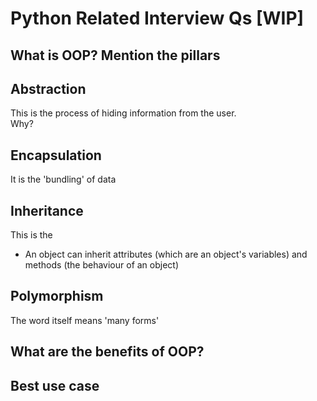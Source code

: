 # Python Related Interview Qs [WIP]

## What is OOP? Mention the pillars

## Abstraction
This is the process of hiding information from the user.  
Why?

## Encapsulation
It is the 'bundling' of data

## Inheritance
This is the 

- An object can inherit attributes (which are an object's variables) and methods (the behaviour of an object)

## Polymorphism
The word itself means 'many forms'

## What are the benefits of OOP?

## Best use case
